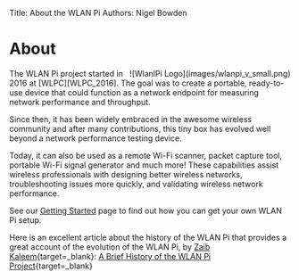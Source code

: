 Title: About the WLAN Pi
Authors: Nigel Bowden

# About
<div style="float: right;">
![WlanlPi Logo](images/wlanpi_v_small.png)
</div>
The WLAN Pi project started in 2016 at [WLPC][WLPC_2016]. The goal was to create a portable, ready-to-use device that could function as a network endpoint for measuring network performance and throughput.

Since then, it has been widely embraced in the awesome wireless community and after many contributions, this tiny box has evolved well beyond a network performance testing device. 

Today, it can also be used as a remote Wi-Fi scanner, packet capture tool, portable Wi-Fi signal generator and much more! These capabilities assist wireless professionals with designing better wireless networks, troubleshooting issues more quickly, and validating wireless network performance. 

 See our [Getting Started][Getting_Started] page to find out how you can get your own WLAN Pi setup. 

 Here is an excellent article about the history of the WLAN Pi that provides a great account of the evolution of the WLAN Pi, by [Zaib Kaleem](https://twitter.com/ZaibKaleem){target=_blank}: [A Brief History of the WLAN Pi Project][AccessAgility_Article]{target=_blank}

<!-- link list -->
[WLPC_2016]: https://www.wlanpros.com/resource/?wpv-category=2016-us-phoenix&wpv_aux_current_post_id=2623
[Getting_Started]: get_started/index.md
[AccessAgility_Article]: https://www.accessagility.com/blog/wlan-pi-project


